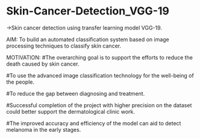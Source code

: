 # Skin-Cancer-Detection_VGG-19
->Skin cancer detection using transfer learning model VGG-19.

AIM: 
To build an automated classification system based on image
processing techniques to classify skin cancer.

MOTIVATION:
#The overarching goal is to support the efforts to reduce the
death caused by skin cancer.

#To use the advanced image classification technology for the
well-being of the people.

#To reduce the gap between diagnosing and treatment.

#Successful completion of the project with higher precision on the
dataset could better support the dermatological clinic work.

#The improved accuracy and efficiency of the model can aid to
detect melanoma in the early stages.
